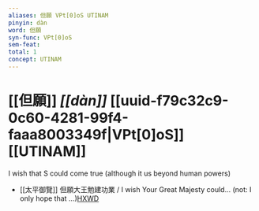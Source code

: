 ```yaml
---
aliases: 但願 VPt[0]oS UTINAM
pinyin: dàn
word: 但願
syn-func: VPt[0]oS
sem-feat: 
total: 1
concept: UTINAM 
---
```

# [[但願]] *[[dàn]]*  [[uuid-f79c32c9-0c60-4281-99f4-faaa8003349f|VPt[0]oS]] [[UTINAM]]
I wish that S could come true (although it us beyond human powers)
 - [[太平御覽]] 但願大王勉建功業 / I wish Your Great Majesty could... (not: I only hope that ...)[HXWD](https://hxwd.org/textview.html?location=CH7x2024_CHANT_346-54a.9)